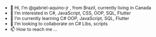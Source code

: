 - 👋 Hi, I’m @gabriel-aquino-jr , from Brazil, currently living in Canada
- 👀 I’m interested in C#, JavaScript, CSS, OOP, SQL, Flutter
- 🌱 I’m currently learning C# OOP, JavaScript, SQL, Flutter
- 💞️ I’m looking to collaborate on C# Libs, scripts
- 📫 How to reach me ...

<!---
gabriel-aquino-jr/gabriel-aquino-jr is a ✨ special ✨ repository because its `README.md` (this file) appears on your GitHub profile.
You can click the Preview link to take a look at your changes.
--->
